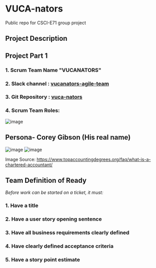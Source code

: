 # VUCA-nators
Public repo for CSCI-E71 group project

## Project Description

## Project Part 1
###  1. Scrum Team Name  "VUCANATORS"
###  2. Slack channel : [vucanators-agile-team](https://agilesoftwarecourse.slack.com/archives/C02L5H02672)
###  3. Git Repository : [vuca-nators](https://github.com/gabemansur/vuca-nators)
###  4. Scrum Team Roles:
![image](https://user-images.githubusercontent.com/41925616/139510110-b3b94910-9c8a-4cf1-bfb4-2df51602b970.png)

## Persona- Corey Gibson (His real name)
![image](https://user-images.githubusercontent.com/65990764/139624331-da912d5b-2341-4a1e-8ce2-805027d8e77d.png)
![image](https://user-images.githubusercontent.com/65990764/139624081-3b11c9fd-277d-48a9-bead-34b4fd5c5bd7.png)

Image Source: https://www.topaccountingdegrees.org/faq/what-is-a-chartered-accountant/

## Team Definition of Ready

*Before work can be started on a ticket, it must:*
### 1. Have a title
### 2. Have a user story opening sentence
### 3. Have all business requirements clearly defined
### 4. Have clearly defined acceptance criteria
### 5. Have a story point estimate
